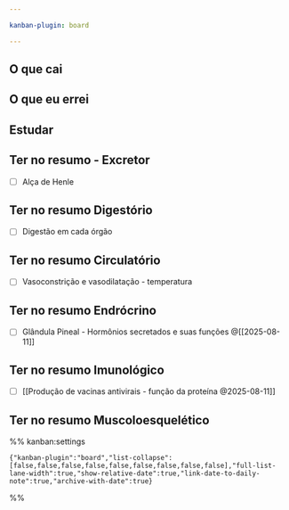 ```yaml
---

kanban-plugin: board

---
```


## O que cai



## O que eu errei



## Estudar



## Ter no resumo - Excretor

- [ ] Alça de Henle


## Ter no resumo Digestório

- [ ] Digestão em cada órgão


## Ter no resumo Circulatório

- [ ] Vasoconstrição e vasodilatação - temperatura


## Ter no resumo Endrócrino

- [ ] Glândula Pineal - Hormônios secretados e suas funções @[[2025-08-11]]


## Ter no resumo  Imunológico

- [ ] [[Produção de vacinas antivirais - função da proteína @2025-08-11]]


## Ter no resumo  Muscoloesquelético





%% kanban:settings
```
{"kanban-plugin":"board","list-collapse":[false,false,false,false,false,false,false,false,false],"full-list-lane-width":true,"show-relative-date":true,"link-date-to-daily-note":true,"archive-with-date":true}
```
%%